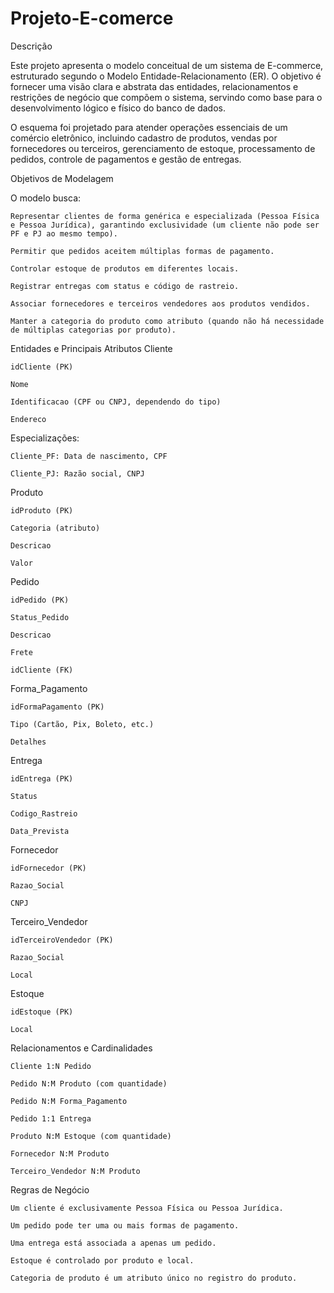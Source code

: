 # Projeto-E-comerce

Descrição 

Este projeto apresenta o modelo conceitual de um sistema de E-commerce, estruturado segundo o Modelo Entidade-Relacionamento (ER).
O objetivo é fornecer uma visão clara e abstrata das entidades, relacionamentos e restrições de negócio que compõem o sistema, servindo como base para o desenvolvimento lógico e físico do banco de dados.

O esquema foi projetado para atender operações essenciais de um comércio eletrônico, incluindo cadastro de produtos, vendas por fornecedores ou terceiros, gerenciamento de estoque, processamento de pedidos, controle de pagamentos e gestão de entregas.

Objetivos de Modelagem

O modelo busca:

    Representar clientes de forma genérica e especializada (Pessoa Física e Pessoa Jurídica), garantindo exclusividade (um cliente não pode ser PF e PJ ao mesmo tempo).

    Permitir que pedidos aceitem múltiplas formas de pagamento.

    Controlar estoque de produtos em diferentes locais.

    Registrar entregas com status e código de rastreio.

    Associar fornecedores e terceiros vendedores aos produtos vendidos.

    Manter a categoria do produto como atributo (quando não há necessidade de múltiplas categorias por produto).

Entidades e Principais Atributos
Cliente

    idCliente (PK)

    Nome

    Identificacao (CPF ou CNPJ, dependendo do tipo)

    Endereco

Especializações:

    Cliente_PF: Data de nascimento, CPF

    Cliente_PJ: Razão social, CNPJ

Produto

    idProduto (PK)

    Categoria (atributo)

    Descricao

    Valor

Pedido

    idPedido (PK)

    Status_Pedido

    Descricao

    Frete

    idCliente (FK)

Forma_Pagamento

    idFormaPagamento (PK)

    Tipo (Cartão, Pix, Boleto, etc.)

    Detalhes

Entrega

    idEntrega (PK)

    Status

    Codigo_Rastreio

    Data_Prevista

Fornecedor

    idFornecedor (PK)

    Razao_Social

    CNPJ

Terceiro_Vendedor

    idTerceiroVendedor (PK)

    Razao_Social

    Local

Estoque

    idEstoque (PK)

    Local

 Relacionamentos e Cardinalidades

    Cliente 1:N Pedido

    Pedido N:M Produto (com quantidade)

    Pedido N:M Forma_Pagamento

    Pedido 1:1 Entrega

    Produto N:M Estoque (com quantidade)

    Fornecedor N:M Produto

    Terceiro_Vendedor N:M Produto

Regras de Negócio

    Um cliente é exclusivamente Pessoa Física ou Pessoa Jurídica.

    Um pedido pode ter uma ou mais formas de pagamento.

    Uma entrega está associada a apenas um pedido.

    Estoque é controlado por produto e local.

    Categoria de produto é um atributo único no registro do produto.
